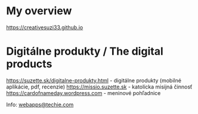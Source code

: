 #  My overview

https://creativesuzi33.github.io

# Digitálne produkty / The digital products

https://suzette.sk/digitalne-produkty.html - digitálne produkty (mobilné aplikácie, pdf, recenzie)
https://missio.suzette.sk - katolícka misijná činnosť
https://cardofnameday.wordpress.com - meninové pohľadnice

Info: webapps@techie.com
